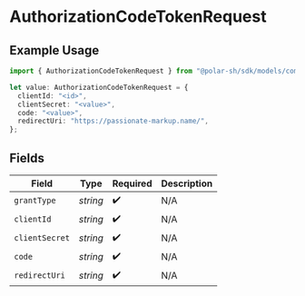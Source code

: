 # AuthorizationCodeTokenRequest

## Example Usage

```typescript
import { AuthorizationCodeTokenRequest } from "@polar-sh/sdk/models/components/authorizationcodetokenrequest.js";

let value: AuthorizationCodeTokenRequest = {
  clientId: "<id>",
  clientSecret: "<value>",
  code: "<value>",
  redirectUri: "https://passionate-markup.name/",
};
```

## Fields

| Field              | Type               | Required           | Description        |
| ------------------ | ------------------ | ------------------ | ------------------ |
| `grantType`        | *string*           | :heavy_check_mark: | N/A                |
| `clientId`         | *string*           | :heavy_check_mark: | N/A                |
| `clientSecret`     | *string*           | :heavy_check_mark: | N/A                |
| `code`             | *string*           | :heavy_check_mark: | N/A                |
| `redirectUri`      | *string*           | :heavy_check_mark: | N/A                |